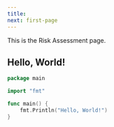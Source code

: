```yaml
---
title: 
next: first-page
---
```


This is the Risk Assessment page.

## Hello, World!

```go {filename="main.go"}
package main

import "fmt"

func main() {
    fmt.Println("Hello, World!")
}
```
